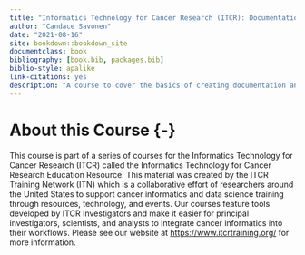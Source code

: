 ```yaml
--- 
title: "Informatics Technology for Cancer Research (ITCR): Documentation and Usability"
author: "Candace Savonen"
date: "2021-08-16"
site: bookdown::bookdown_site
documentclass: book
bibliography: [book.bib, packages.bib]
biblio-style: apalike
link-citations: yes
description: "A course to cover the basics of creating documentation and tutorials to maximize the usability of ITCR tools."
---
```





# About this Course {-}

This course is part of a series of courses for the Informatics Technology for Cancer Research (ITCR) called the Informatics Technology for Cancer Research Education Resource. 
This material was created by the ITCR Training Network (ITN)  which is a collaborative effort of researchers around the United States to support cancer informatics and data science training through resources, technology, and events. 
Our courses feature tools developed by ITCR Investigators and make it easier for principal investigators, scientists, and analysts to integrate cancer informatics into their workflows. Please see our website at https://www.itcrtraining.org/ for more information.

